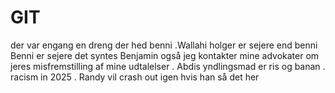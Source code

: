 # GIT
der var engang en dreng der hed benni
.Wallahi holger er sejere end benni
Benni er sejere det syntes Benjamin også
jeg kontakter mine advokater om jeres misfremstilling af mine udtalelser
. Abdis yndlingsmad er ris og banan
. racism in 2025
. Randy vil crash out igen hvis han så det her
